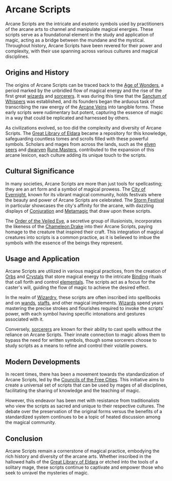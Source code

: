 # Arcane Scripts

Arcane Scripts are the intricate and esoteric symbols used by practitioners of the arcane arts to channel and manipulate magical energies. These scripts serve as a foundational element in the study and application of magic, acting as a bridge between the mundane and the mystical. Throughout history, Arcane Scripts have been revered for their power and complexity, with their use spanning across various cultures and magical disciplines.

## Origins and History

The origins of Arcane Scripts can be traced back to the [Age of Wonders](Age%20of%20Wonders.md), a period marked by the unbridled flow of magical energy and the rise of the first great [wizards](Wizard.md) and [sorcerers](Sorcerer.md). It was during this time that the [Sanctum of Whispers](Sanctum%20of%20Whispers.md) was established, and its founders began the arduous task of transcribing the raw energy of the [Arcane Veins](Arcane%20Veins.md) into tangible forms. These early scripts were rudimentary but potent, capturing the essence of magic in a way that could be replicated and harnessed by others.

As civilizations evolved, so too did the complexity and diversity of Arcane Scripts. The [Great Library of Eldara](Great%20Library%20of%20Eldara.md) became a repository for this knowledge, safeguarding countless tomes and scrolls filled with these powerful symbols. Scholars and mages from across the lands, such as the [elven](Elves.md) [seers](Seer.md) and [dwarven](Dwarves.md) [Rune Masters](Rune%20Masters.md), contributed to the expansion of this arcane lexicon, each culture adding its unique touch to the scripts.

## Cultural Significance

In many societies, Arcane Scripts are more than just tools for spellcasting; they are an art form and a symbol of magical prowess. The [City of Evernight](City%20of%20Evernight.md), known for its vibrant magical community, holds festivals where the beauty and power of Arcane Scripts are celebrated. The [Storm Festival](Storm%20Festival.md) in particular showcases the city's affinity for the arcane, with dazzling displays of [Conjuration](Conjuration.md) and [Metamagic](Metamagic.md) that draw upon these scripts.

The [Order of the Veiled Eye](Order%20of%20the%20Veiled%20Eye.md), a secretive group of illusionists, incorporates the likeness of the [Chameleon Drake](Chameleon%20Drake.md) into their Arcane Scripts, paying homage to the creature that inspired their craft. This integration of magical creatures into scripts is a common practice, as it is believed to imbue the symbols with the essence of the beings they represent.

## Usage and Application

Arcane Scripts are utilized in various magical practices, from the creation of [Orbs](Orbs.md) and [Crystals](Crystals.md) that store magical energy to the intricate [Binding](Binding.md) rituals that call forth and control [elementals](Elemental.md). The scripts act as a focus for the caster's will, guiding the flow of magic to achieve the desired effect.

In the realm of [Wizardry](Wizardry.md), these scripts are often inscribed into spellbooks and on [wands](Wands.md), [staffs](Staffs.md), and other magical implements. [Wizards](Wizard.md) spend years mastering the precise strokes and flourishes required to invoke the scripts' power, with each symbol having specific intonations and gestures associated with it.

Conversely, [sorcerers](Sorcerer.md) are known for their ability to cast spells without the reliance on Arcane Scripts. Their innate connection to magic allows them to bypass the need for written symbols, though some sorcerers choose to study scripts as a means to refine and control their volatile powers.

## Modern Developments

In recent times, there has been a movement towards the standardization of Arcane Scripts, led by the [Councils of the Free Cities](Councils%20of%20the%20Free%20Cities.md). This initiative aims to create a universal set of scripts that can be used by mages of all disciplines, facilitating the sharing of knowledge and the teaching of magic.

However, this endeavor has been met with resistance from traditionalists who view the scripts as sacred and unique to their respective cultures. The debate over the preservation of the original forms versus the benefits of a standardized system continues to be a topic of heated discussion among the magical community.

## Conclusion

Arcane Scripts remain a cornerstone of magical practice, embodying the rich history and diversity of the arcane arts. Whether inscribed in the hallowed halls of the [Great Library of Eldara](Great%20Library%20of%20Eldara.md) or etched into the tools of a solitary mage, these scripts continue to captivate and empower those who seek to unravel the mysteries of magic.